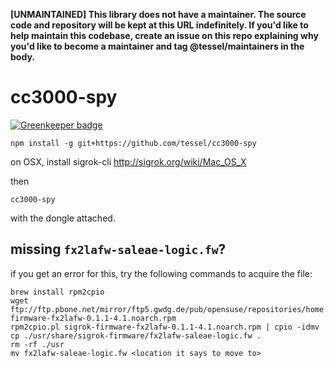 **[UNMAINTAINED] This library does not have a maintainer. The source code and repository will be kept at this URL indefinitely. If you'd like to help maintain this codebase, create an issue on this repo explaining why you'd like to become a maintainer and tag @tessel/maintainers in the body.**

# cc3000-spy

[![Greenkeeper badge](https://badges.greenkeeper.io/tessel/cc3000-spy.svg)](https://greenkeeper.io/)

```
npm install -g git+https://github.com/tessel/cc3000-spy
```

on OSX, install sigrok-cli <http://sigrok.org/wiki/Mac_OS_X>

then

```
cc3000-spy
```

with the dongle attached.

## missing `fx2lafw-saleae-logic.fw`?

if you get an error for this, try the following commands to acquire the file:

```
brew install rpm2cpio
wget ftp://ftp.pbone.net/mirror/ftp5.gwdg.de/pub/opensuse/repositories/home:/Heinervdm:/sigrok/openSUSE_Tumbleweed/noarch/sigrok-firmware-fx2lafw-0.1.1-4.1.noarch.rpm
rpm2cpio.pl sigrok-firmware-fx2lafw-0.1.1-4.1.noarch.rpm | cpio -idmv
cp ./usr/share/sigrok-firmware/fx2lafw-saleae-logic.fw .
rm -rf ./usr
mv fx2lafw-saleae-logic.fw <location it says to move to>
```
